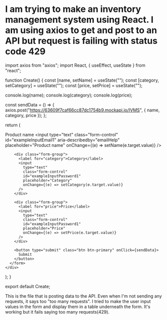 
# I am trying to make an inventory management system using React. I am using axios to get and post to an API but request is failing with status code 429

import axios from "axios";
import React, { useEffect, useState } from "react";

function Create() {
  const [name, setName] = useState("");
  const [category, setCategory] = useState("");
  const [price, setPrice] = useState("");

  console.log(name);
  console.log(category);
  console.log(price);

  const sendData = () => {
    axios.post("https://63609f7caf66cc87dc1754b9.mockapi.io/IVMS", {
      name,
      category,
      price
    });
  };

  return (
    <div>
      <form>
        <div class="form-group">
          <label for="name">Product name</label>
          <input
            type="text"
            class="form-control"
            id="exampleInputEmail1"
            aria-describedby="emailHelp"
            placeholder="Product name"
            onChange={(e) => setName(e.target.value)}
          />
        </div>

        <div class="form-group">
          <label for="category">Category</label>
          <input
            type="text"
            class="form-control"
            id="exampleInputPassword1"
            placeholder="Category"
            onChange={(e) => setCategory(e.target.value)}
          />
        </div>

        <div class="form-group">
          <label for="price">Price</label>
          <input
            type="text"
            class="form-control"
            id="exampleInputPassword1"
            placeholder="Price"
            onChange={(e) => setPrice(e.target.value)}
          />
        </div>

        <button type="submit" class="btn btn-primary" onClick={sendData}>
          Submit
        </button>
      </form>
    </div>
  );
}

export default Create;


This is the file that is posting data to the API. Even when I'm not sending any requests, it says too "too many requests".
I tried to make the user input values in the form and display them in a table underneath the form. It's working but it fails saying too many requests(429).

        